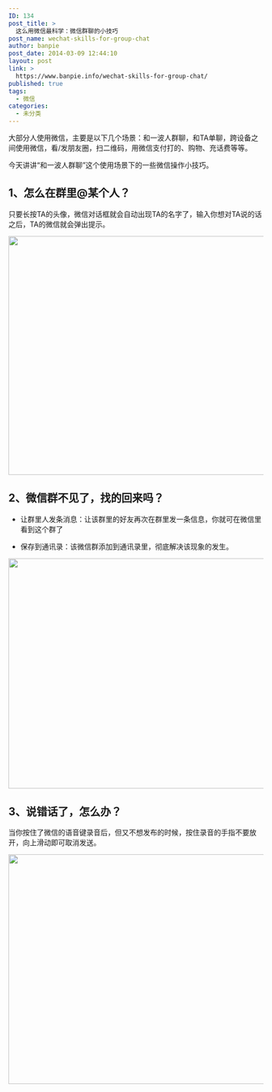 ```yaml
---
ID: 134
post_title: >
  这么用微信最科学：微信群聊的小技巧
post_name: wechat-skills-for-group-chat
author: banpie
post_date: 2014-03-09 12:44:10
layout: post
link: >
  https://www.banpie.info/wechat-skills-for-group-chat/
published: true
tags:
  - 微信
categories:
  - 未分类
---
```

大部分人使用微信，主要是以下几个场景：和一波人群聊，和TA单聊，跨设备之间使用微信，看/发朋友圈，扫二维码，用微信支付打的、购物、充话费等等。

今天讲讲“和一波人群聊”这个使用场景下的一些微信操作小技巧。

## **1、怎么在群里@某个人？**

只要长按TA的头像，微信对话框就会自动出现TA的名字了，输入你想对TA说的话之后，TA的微信就会弹出提示。

<img class="alignnone size-full wp-image-1739" src="http://www.banpie.info/wp-content/uploads/2019/03/0-60.jpg" width="620" height="472" alt="" />

## **2、微信群不见了，找的回来吗？**

*   让群里人发条消息：让该群里的好友再次在群里发一条信息，你就可在微信里看到这个群了

*   保存到通讯录：该微信群添加到通讯录里，彻底解决该现象的发生。

<img class="alignnone size-full wp-image-1740" src="http://www.banpie.info/wp-content/uploads/2019/03/0-61.jpg" width="620" height="455" alt="" />

## **3、说错话了，怎么办？**

当你按住了微信的语音键录音后，但又不想发布的时候，按住录音的手指不要放开，向上滑动即可取消发送。

<img class="alignnone size-full wp-image-1741" src="http://www.banpie.info/wp-content/uploads/2019/03/0-62.jpg" width="620" height="454" alt="" />